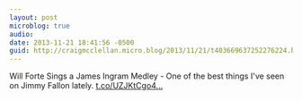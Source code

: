 ```yaml
---
layout: post
microblog: true
audio: 
date: 2013-11-21 18:41:56 -0500
guid: http://craigmcclellan.micro.blog/2013/11/21/t403669637252276224.html
---
```

Will Forte Sings a James Ingram Medley - One of the best things I've seen on Jimmy Fallon lately.  [t.co/UZJKtCgo4...](https://t.co/UZJKtCgo4K)
